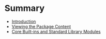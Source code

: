 # Summary

* [Introduction](README.md)
* [Viewing the Package Content](viewing-the-package-content.md)
* [Core Built-ins and Standard Library Modules](core-built-ins-and-standard-library-modules.md)

